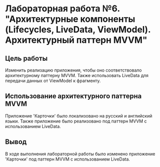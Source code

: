# Лабораторная работа №6. "Архитектурные компоненты (Lifecycles, LiveData, ViewModel). Архитектурный паттерн MVVM"

## Цель работы
Изменить реализацию приложения, чтобы оно соответствовало архитектурному паттерну MVVM. Также использовать LiveData для передачи данных от ViewModel к фрагменту.

## Использование архитектурного паттерна MVVM
Приложение 'Карточки' было локализовано на русский и английский языки. Также приложение было реализовано под паттерн MVVM с использованием LiveData.

## Вывод
В ходе выполнения лабораторной работы было изменено приложение 'Карточки' под паттерн MVVM с использованием LiveData.